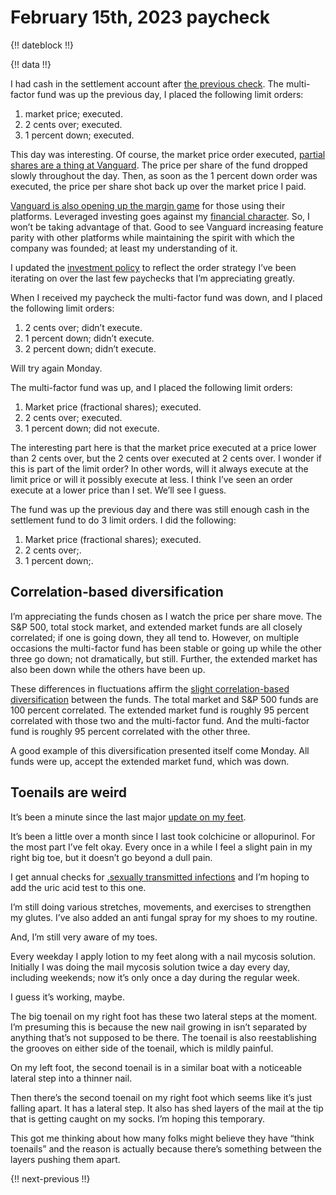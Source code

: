 # February 15th, 2023 paycheck

{!! dateblock !!}

{!! data !!}

I had cash in the settlement account after [the previous check](/experiences/finances/paycheck-to-paycheck/20230201/). The multi-factor fund was up the previous day, I placed the following limit orders:

1. market price; executed.
2. 2 cents over; executed.
3. 1 percent down; executed.

This day was interesting. Of course, the market price order executed, [partial shares are a thing at Vanguard](https://investor.vanguard.com/investor-resources-education/article/investing-in-vanguard-etfs). The price per share of the fund dropped slowly throughout the day. Then, as soon as the 1 percent down order was executed, the price per share shot back up over the market price I paid.

[Vanguard is also opening up the margin game](https://investor.vanguard.com/client-benefits/margin) for those using their platforms. Leveraged investing goes against my [financial character](/experiences/finances/#practices). So, I won’t be taking advantage of that. Good to see Vanguard increasing feature parity with other platforms while maintaining the spirit with which the company was founded; at least my understanding of it.

I updated the [investment policy](/experiences/finances/investment-policy/#investments) to reflect the order strategy I’ve been iterating on over the last few paychecks that I’m appreciating greatly.

When I received my paycheck the multi-factor fund was down, and I placed the following limit orders:

1. 2 cents over; didn’t execute.
2. 1 percent down; didn’t execute.
3. 2 percent down; didn’t execute.

Will try again Monday.

The multi-factor fund was up, and I placed the following limit orders:

1. Market price (fractional shares); executed.
2. 2 cents over; executed.
3. 1 percent down; did not execute.

The interesting part here is that the market price executed at a price lower than 2 cents over, but the 2 cents over executed at 2 cents over. I wonder if this is part of the limit order? In other words, will it always execute at the limit price or will it possibly execute at less. I think I’ve seen an order execute at a lower price than I set. We’ll see I guess.

The fund was up the previous day and there was still enough cash in the settlement fund to do 3 limit orders. I did the following:

1. Market price (fractional shares); executed.
2. 2 cents over;.
3. 1 percent down;.

## Correlation-based diversification 

I’m appreciating the funds chosen as I watch the price per share move. The S&P 500, total stock market, and extended market funds are all closely correlated; if one is going down, they all tend to. However, on multiple occasions the multi-factor fund has been stable or going up while the other three go down; not dramatically, but still. Further, the extended market has also been down while the others have been up.

These differences in fluctuations affirm the [slight correlation-based diversification](https://www.portfoliovisualizer.com/asset-correlations?s=y&symbols=VFMF%2CVTI%2CVOO%2CVXF&timePeriod=2&tradingDays=60&months=36) between the funds. The total market and S&P 500 funds are 100 percent correlated. The extended market fund is roughly 95 percent correlated with those two and the multi-factor fund. And the multi-factor fund is roughly 95 percent correlated with the other three.

A good example of this diversification presented itself come Monday. All funds were up, accept the extended market fund, which was down.

## Toenails are weird

It’s been a minute since the last major [update on my feet](/experiences/finances/paycheck-to-paycheck/20230101/#health-and-wellness).

It’s been a little over a month since I last took colchicine or allopurinol. For the most part I’ve felt okay. Every once in a while I feel a slight pain in my right big toe, but it doesn’t go beyond a dull pain.

I get annual checks for [.sexually transmitted infections](STIs) and I’m hoping to add the uric acid test to this one.

I’m still doing various stretches, movements, and exercises to strengthen my glutes. I’ve also added an anti fungal spray for my shoes to my routine.

And, I’m still very aware of my toes.

Every weekday I apply lotion to my feet along with a nail mycosis solution. Initially I was doing the mail mycosis solution twice a day every day, including weekends; now it’s only once a day during the regular week.

I guess it’s working, maybe.

The big toenail on my right foot has these two lateral steps at the moment. I’m presuming this is because the new nail growing in isn’t separated by anything that’s not supposed to be there. The toenail is also reestablishing the grooves on either side of the toenail, which is mildly painful.

On my left foot, the second toenail is in a similar boat with a noticeable lateral step into a thinner nail. 

Then there’s the second toenail on my right foot which seems like it’s just falling apart. It has a lateral step. It also has shed layers of the mail at the tip that is getting caught on my socks. I’m hoping this temporary.

This got me thinking about how many folks might believe they have “think toenails” and the reason is actually because there’s something between the layers pushing them apart.

{!! next-previous !!}
